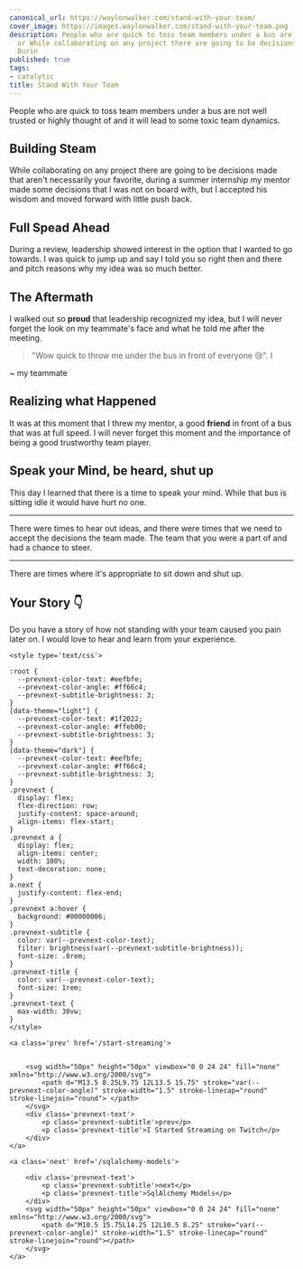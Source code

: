 ```yaml
---
canonical_url: https://waylonwalker.com/stand-with-your-team/
cover_image: https://images.waylonwalker.com/stand-with-your-team.png
description: People who are quick to toss team members under a bus are not well trusted
  or While collaborating on any project there are going to be decisions made that
  Durin
published: true
tags:
- catalytic
title: Stand With Your Team
---
```


People who are quick to toss team members under a bus are not well trusted or highly thought of and it will lead to some toxic team dynamics.

## Building Steam

While collaborating on any project there are going to be decisions made that aren't necessarily your favorite, during a summer internship my mentor made some decisions that I was not on board with, but I accepted his wisdom and moved forward with little push back.

## Full Spead Ahead

During a review, leadership showed interest in the option that I wanted to go towards.  I was quick to jump up and say I  told you so right then and there and pitch reasons why my idea was so much better.

## The Aftermath

I walked out so **proud** that leadership recognized my idea, but I will never forget the look on my teammate's face and what he told me after the meeting.

> "Wow quick to throw me under the bus in front of everyone 😢".   I

~ my teammate

## Realizing what Happened

It was at this moment that I threw my mentor, a good **friend** in front of a bus that was at full speed.  I will never forget this moment and the importance of being a good trustworthy team player.

## Speak your Mind, be heard, shut up

This day I learned that there is a time to speak your mind.  While that bus is sitting idle it would have hurt no one.

---

There were times to hear out ideas, and there were times that we need to accept the decisions the team made.  The team that you were a part of and had a chance to steer.

---

There are times where it's appropriate to sit down and shut up.

## Your Story 👇

Do you have a story of how not standing with your team caused you pain later on.  I would love to hear and learn from your experience.
<div class='prevnext'>

    <style type='text/css'>

    :root {
      --prevnext-color-text: #eefbfe;
      --prevnext-color-angle: #ff66c4;
      --prevnext-subtitle-brightness: 3;
    }
    [data-theme="light"] {
      --prevnext-color-text: #1f2022;
      --prevnext-color-angle: #ffeb00;
      --prevnext-subtitle-brightness: 3;
    }
    [data-theme="dark"] {
      --prevnext-color-text: #eefbfe;
      --prevnext-color-angle: #ff66c4;
      --prevnext-subtitle-brightness: 3;
    }
    .prevnext {
      display: flex;
      flex-direction: row;
      justify-content: space-around;
      align-items: flex-start;
    }
    .prevnext a {
      display: flex;
      align-items: center;
      width: 100%;
      text-decoration: none;
    }
    a.next {
      justify-content: flex-end;
    }
    .prevnext a:hover {
      background: #00000006;
    }
    .prevnext-subtitle {
      color: var(--prevnext-color-text);
      filter: brightness(var(--prevnext-subtitle-brightness));
      font-size: .8rem;
    }
    .prevnext-title {
      color: var(--prevnext-color-text);
      font-size: 1rem;
    }
    .prevnext-text {
      max-width: 30vw;
    }
    </style>
    
    <a class='prev' href='/start-streaming'>
    

        <svg width="50px" height="50px" viewbox="0 0 24 24" fill="none" xmlns="http://www.w3.org/2000/svg">
            <path d="M13.5 8.25L9.75 12L13.5 15.75" stroke="var(--prevnext-color-angle)" stroke-width="1.5" stroke-linecap="round" stroke-linejoin="round"> </path>
        </svg>
        <div class='prevnext-text'>
            <p class='prevnext-subtitle'>prev</p>
            <p class='prevnext-title'>I Started Streaming on Twitch</p>
        </div>
    </a>
    
    <a class='next' href='/sqlalchemy-models'>
    
        <div class='prevnext-text'>
            <p class='prevnext-subtitle'>next</p>
            <p class='prevnext-title'>SqlAlchemy Models</p>
        </div>
        <svg width="50px" height="50px" viewbox="0 0 24 24" fill="none" xmlns="http://www.w3.org/2000/svg">
            <path d="M10.5 15.75L14.25 12L10.5 8.25" stroke="var(--prevnext-color-angle)" stroke-width="1.5" stroke-linecap="round" stroke-linejoin="round"></path>
        </svg>
    </a>
  </div>